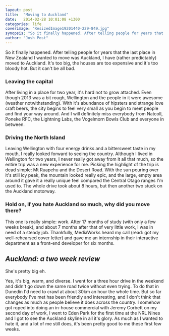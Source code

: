 ```yaml
---
layout: post
title:  "Moving to Auckland"
date:   2014-02-28 10:01:08 +1300
categories: life
coverimage: "ResizedImage19201440-229-849.jpg"
synopsis: "So it finally happened. After telling people for years that the last place in New Zealand I wanted to move was Auckland, I have (rather predictably) moved to Auckland. It's too big, the houses are too expensive and it's too bloody hot. But it can't be all bad."
author: "Josh Post"
---
```


So it finally happened. After telling people for years that the last place in New Zealand I wanted to move was Auckland, I have (rather predictably) moved to Auckland. It's too big, the houses are too expensive and it's too bloody hot. But it can't be all bad.

### Leaving the capital
After living in a place for two year, it's hard not to grow attached. Even though 2013 was a bit rough, Wellington and the people in it were awesome (weather notwithstanding). With it's abundance of hipsters and strange love craft beers, the city begins to feel very small as you begin to meet people and find your way around. And I will definitely miss everybody from Natcoll, Poneke RFC, the Lightning Labs, the Vogelmorn Bowls Club and everyone in between.

### Driving the North Island
Leaving Wellington with four energy drinks and a bittersweet taste in my mouth, I really looked forward to seeing the country. Although I lived in Wellington for two years, I never really got away from it all that much, so the entire trip was a new experience for me. Picking the highlight of the trip is dead simple: Mt Ruapehu and the Desert Road. With the sun pouring over it's still icy peak, the mountain looked really epic, and the large, empty area around it gave it a really unique feel compared the Central Otago ranges I'm used to. The whole drive took about 8 hours, but then another two stuck on the Auckland motorway.

### Hold on, if you hate Auckland so much, why did you move there?
This one is really simple: work. After 17 months of study (with only a few weeks break), and about 7 months after that of very little work, I was in need of a steady job. Thankfully, MediaWorks heard my call (read: got my well-rehearsed cover letter) and gave me an internship in their interactive department as a front-end developer for six months.

## *Auckland: a two week review*
She's pretty big eh.

Yes, it's big, warm, and diverse. I went for a three hour drive in the weekend and didn't go down the same road twice without even trying. To do that in Dunedin I'd need to crawl at about 30km an hour the whole time. But so far everybody I've met has been friendly and interesting, and I don't think that changes as much as people believe it does across the country. I somehow got roped into doing an in-house commercial with Jeremy Corbett on my second day of work, I went to Eden Park for the first time at the NRL Nines and I got to see the Auckland skyline in all it's glory. As much as I wanted to hate it, and a lot of me still does, it's been pretty good to me these first few weeks. 

[Lightning Lab]: http://lightninglab.co.nz/